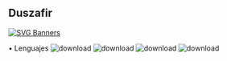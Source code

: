 ## Duszafir

[![SVG Banners](https://svg-banners.vercel.app/api?type=typeWriter&text1=Duszafir%20👨‍💻&width=800&height=400)](https://github.com/Akshay090/svg-banners)

 • Lenguajes 
![download](https://github.com/user-attachments/assets/6ff51077-839d-4919-a225-f8a8198f7c2b)
![download](https://github.com/user-attachments/assets/5c583a04-e90d-47eb-95b8-7c6695aa1d75)
![download](https://github.com/user-attachments/assets/6bbd921f-6fee-44c8-8611-0d4826e28d2f)
![download](https://github.com/user-attachments/assets/034986fc-5ba4-4c3c-9d75-349526a194c4)
